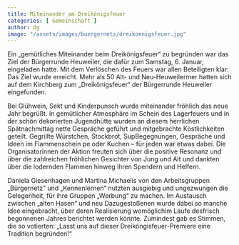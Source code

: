 ```yaml
---
title: Miteinander am Dreikönigsfeuer 
categories: [ Gemeinschaft ]
author: dg
image: "/assets/images/buergernetz/dreikoenigsfeuer.jpg"
---
```

Ein „gemütliches Miteinander beim Dreikönigsfeuer“ zu begründen war das Ziel der Bürgerrunde Heuweiler, die dafür zum Samstag, 6. Januar, eingeladen hatte. Mit dem Verlöschen des Feuers war allen Beteiligten klar: Das Ziel wurde erreicht. Mehr als 50 Alt- und Neu-Heuweilermer hatten sich auf dem Kirchberg zum „Dreikönigsfeuer“ der Bürgerrunde Heuweiler eingefunden. 

Bei Glühwein, Sekt und Kinderpunsch wurde miteinander fröhlich das neue Jahr begrüßt. In gemütlicher Atmosphäre im Schein des Lagerfeuers und in der schön dekorierten Jugendhütte wurden an diesem herrlichen Spätnachmittag nette Gespräche geführt und mitgebrachte Köstlichkeiten geteilt. Gegrillte Würstchen, Stockbrot, SupBegegnungen, Gespräche und Ideen im Flammenschein pe oder Kuchen – für jeden war etwas dabei. Die Organisatorinnen der Aktion freuten sich über die positive Resonanz und über die zahlreichen fröhlichen Gesichter von Jung und Alt und dankten über die lodernden Flammen hinweg ihren Spendern und Helfern. 

Daniela Giesenhagen und Martina Michaelis von den Arbeitsgruppen „Bürgernetz“ und „Kennenlernen“ nutzten ausgiebig und ungezwungen die Gelegenheit, für ihre Gruppen „Werbung“ zu machen. Im Austausch zwischen „alten Hasen“ und neu Dazugestoßenen wurde dabei so manche Idee eingebracht, über deren Realisierung womöglichim Laufe desfrisch begonnenen Jahres berichtet werden könnte. Zumindest gab es Stimmen, die so votierten: „Lasst uns auf dieser Dreiköngisfeuer-Premiere eine Tradition begründen!“